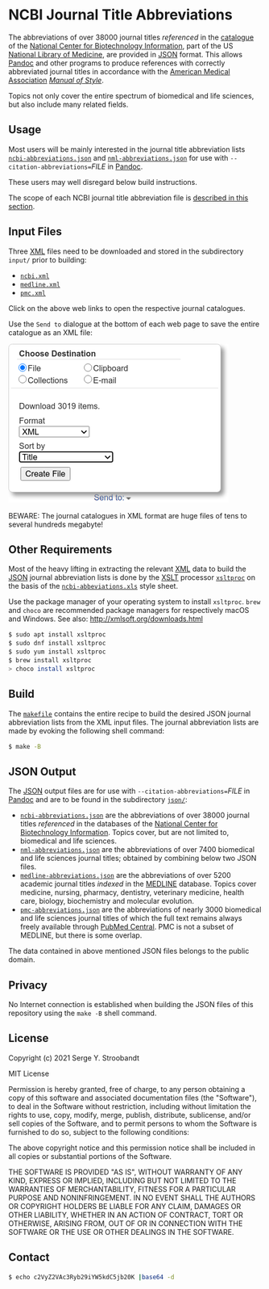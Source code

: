 # NCBI Journal Title Abbreviations

The abbreviations of over 38000 journal titles _referenced_ in
the [catalogue](https://www.ncbi.nlm.nih.gov/nlmcatalog/journals) of
the [National Center for Biotechnology Information][ncbi],
part of the US [National Library of Medicine][nlm],
are provided in [JSON][json] format.
This allows [Pandoc][pandoc] and other programs to produce references
with correctly abbreviated journal titles in accordance with
the [American Medical Association][ama] [_Manual of Style_][style].

Topics not only cover the entire spectrum of biomedical and life sciences,
but also include many related fields.


## Usage

Most users will be mainly interested in the journal title abbreviation lists
[`ncbi-abbreviations.json`][ncbi.json] and  [`nml-abbreviations.json`][nml.json]
for use with `--citation-abbreviations=`_FILE_ in [Pandoc][pandoc].

These users may well disregard below build instructions.

The scope of each NCBI journal title abbreviation file is
[described in this section](#json-output).


## Input Files

Three [XML][xml] files need to be downloaded and
stored in the subdirectory `input/` prior to building:

- [`ncbi.xml`](https://www.ncbi.nlm.nih.gov/nlmcatalog/?term=ncbijournals)
- [`medline.xml`](https://www.ncbi.nlm.nih.gov/nlmcatalog?term=currentlyindexed)
- [`pmc.xml`](https://www.ncbi.nlm.nih.gov/nlmcatalog?term=journalspmc)

Click on the above web links to open the respective journal catalogues.

Use the `Send to` dialogue at the bottom of each web page
to save the entire catalogue as an XML file:

![](screenshot/send_to.png)

BEWARE: The journal catalogues in XML format are huge files of
tens to several hundreds megabyte!


## Other Requirements

Most of the heavy lifting in extracting the relevant [XML][xml] data to build
the [JSON][json] journal abbreviation lists is done by
the [XSLT][xslt] processor [`xsltproc`][xsltproc] on the basis of
the [`ncbi-abbeviations.xls`][ncbi.xsl] style sheet.

Use the package manager of your operating system to install `xsltproc`.
`brew` and `choco` are recommended package managers for
respectively macOS and Windows. See also: <http://xmlsoft.org/downloads.html>

```bash
$ sudo apt install xsltproc
$ sudo dnf install xsltproc
$ sudo yum install xsltproc
$ brew install xsltproc
> choco install xsltproc
```


## Build

The [`makefile`](../../../blob/master/ncbi/makefile) contains the entire recipe
to build the desired JSON journal abbreviation lists from the XML input files.
The journal abbreviation lists are made by evoking the following shell command:

```bash
$ make -B
```


## JSON Output

The [JSON][json] output files are
for use with `--citation-abbreviations=`_FILE_ in [Pandoc][pandoc] and
are to be found in the subdirectory [`json/`](../../../blob/master/ncbi/json/):

- [`ncbi-abbreviations.json`][ncbi.json] are the abbreviations of over 38000
  journal titles _referenced_ in the databases of
  the [National Center for Biotechnology Information][ncbi].
  Topics cover, but are not limited to, biomedical and life sciences.
- [`nml-abbreviations.json`][nml.json] are the abbreviations of over 7400
  biomedical and life sciences journal titles;
  obtained by combining below two JSON files.
- [`medline-abbreviations.json`][medline.json] are the abbreviations of over
  5200 academic journal titles _indexed_ in the [MEDLINE][medline] database.
  Topics cover medicine, nursing, pharmacy, dentistry, veterinary medicine,
  health care, biology, biochemistry and molecular evolution.
- [`pmc-abbreviations.json`][pmc.json] are the abbreviations of nearly 3000
  biomedical and life sciences journal titles of which the full text remains
  always freely available through [PubMed Central][pmc].
  PMC is not a subset of MEDLINE, but there is some overlap.

The data contained in above mentioned JSON files belongs to the public domain.


## Privacy

No Internet connection is established when building the JSON files
of this repository using the `make -B` shell command.


## License

Copyright (c) 2021 Serge Y. Stroobandt

MIT License

Permission is hereby granted, free of charge, to any person obtaining a copy
of this software and associated documentation files (the "Software"), to deal
in the Software without restriction, including without limitation the rights
to use, copy, modify, merge, publish, distribute, sublicense, and/or sell
copies of the Software, and to permit persons to whom the Software is
furnished to do so, subject to the following conditions:

The above copyright notice and this permission notice shall be included in all
copies or substantial portions of the Software.

THE SOFTWARE IS PROVIDED "AS IS", WITHOUT WARRANTY OF ANY KIND, EXPRESS OR
IMPLIED, INCLUDING BUT NOT LIMITED TO THE WARRANTIES OF MERCHANTABILITY,
FITNESS FOR A PARTICULAR PURPOSE AND NONINFRINGEMENT. IN NO EVENT SHALL THE
AUTHORS OR COPYRIGHT HOLDERS BE LIABLE FOR ANY CLAIM, DAMAGES OR OTHER
LIABILITY, WHETHER IN AN ACTION OF CONTRACT, TORT OR OTHERWISE, ARISING FROM,
OUT OF OR IN CONNECTION WITH THE SOFTWARE OR THE USE OR OTHER DEALINGS IN THE
SOFTWARE.


## Contact

```bash
$ echo c2VyZ2VAc3Ryb29iYW5kdC5jb20K |base64 -d
```


[nlm]:     https://en.wikipedia.org/wiki/United_States_National_Library_of_Medicine
[ncbi]:    https://en.wikipedia.org/wiki/National_Center_for_Biotechnology_Information
[medline]: https://en.wikipedia.org/wiki/MEDLINE
[pmc]:     https://en.wikipedia.org/wiki/PubMed_Central

[ama]:   https://www.amamanualofstyle.com
[style]: https://guides.lib.uw.edu/hsl/ama/tips

[xml]:      https://en.wikipedia.org/wiki/XML
[xslt]:     https://en.wikipedia.org/wiki/XSLT
[xsltproc]: https://en.wikipedia.org/wiki/Libxslt
[ncbi.xsl]: ../../../blob/master/ncbi/xsl/ncbi-abbreviations.xsl

[pandoc]: https://pandoc.org/MANUAL.html#specifying-a-citation-style

[json]:         https://en.wikipedia.org/wiki/JSON
[ncbi.json]:    ../../../blob/master/ncbi/json/ncbi-abbreviations.json
[medline.json]: ../../../blob/master/ncbi/json/medline-abbreviations.json
[pmc.json]:     ../../../blob/master/ncbi/json/pmc-abbreviations.json
[nml.json]:     ../../../blob/master/ncbi/json/nml-abbreviations.json
